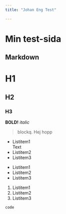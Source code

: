 ```yaml
---
title: "Johan Eng Test"

---
```

Min test-sida
==============

Markdown
--------

# H1
## H2
### H3

**BOLD!**
*italic*
>blockq. Hej hopp

- Listitem1  
Text
- Listitem2
- Listitem3
* Listitem1
* Listitem2
* Listitem3
1. Listitem1
2. Listitem2
3. Listitem3

`code`